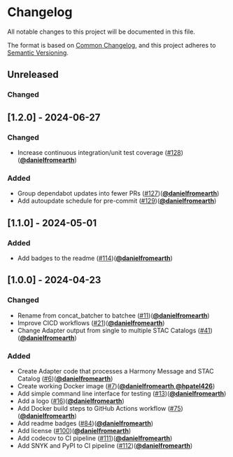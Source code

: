 # Changelog
All notable changes to this project will be documented in this file.

The format is based on [Common Changelog](https://common-changelog.org/),
and this project adheres to [Semantic Versioning](https://semver.org/spec/v2.0.0.html).

## Unreleased

### Changed

## [1.2.0] - 2024-06-27

### Changed

- Increase continuous integration/unit test coverage ([#128](https://github.com/nasa/batchee/issues/128))([**@danielfromearth**](https://github.com/danielfromearth))

### Added

- Group dependabot updates into fewer PRs ([#127](https://github.com/nasa/batchee/issues/127))([**@danielfromearth**](https://github.com/danielfromearth))
- Add autoupdate schedule for pre-commit ([#129](https://github.com/nasa/batchee/issues/129))([**@danielfromearth**](https://github.com/danielfromearth))

## [1.1.0] - 2024-05-01

### Added

- Add badges to the readme ([#114](https://github.com/nasa/batchee/issues/114))([**@danielfromearth**](https://github.com/danielfromearth))

## [1.0.0] - 2024-04-23

### Changed

- Rename from concat_batcher to batchee ([#11](https://github.com/nasa/batchee/issues/11))([**@danielfromearth**](https://github.com/danielfromearth))
- Improve CICD workflows ([#21](https://github.com/nasa/batchee/issues/21))([**@danielfromearth**](https://github.com/danielfromearth))
- Change Adapter output from single to multiple STAC Catalogs ([#41](https://github.com/nasa/batchee/issues/41))([**@danielfromearth**](https://github.com/danielfromearth))

### Added

- Create Adapter code that processes a Harmony Message and STAC Catalog ([#6](https://github.com/nasa/batchee/issues/6))([**@danielfromearth**](https://github.com/danielfromearth))
- Create working Docker image ([#7](https://github.com/nasa/batchee/issues/7))([**@danielfromearth**](https://github.com/danielfromearth),[**@hpatel426**](https://github.com/hpatel426))
- Add simple command line interface for testing ([#13](https://github.com/nasa/batchee/issues/13))([**@danielfromearth**](https://github.com/danielfromearth))
- Add a logo ([#16](https://github.com/nasa/batchee/issues/16))([**@danielfromearth**](https://github.com/danielfromearth))
- Add Docker build steps to GitHub Actions workflow ([#75](https://github.com/nasa/batchee/pull/75))([**@danielfromearth**](https://github.com/danielfromearth))
- Add readme badges ([#84](https://github.com/nasa/batchee/pull/84))([**@danielfromearth**](https://github.com/danielfromearth))
- Add license ([#100](https://github.com/nasa/batchee/pull/100))([**@danielfromearth**](https://github.com/danielfromearth))
- Add codecov to CI pipeline ([#111](https://github.com/nasa/batchee/pull/111))([**@danielfromearth**](https://github.com/danielfromearth))
- Add SNYK and PyPI to CI pipeline ([#112](https://github.com/nasa/batchee/pull/111))([**@danielfromearth**](https://github.com/danielfromearth))
